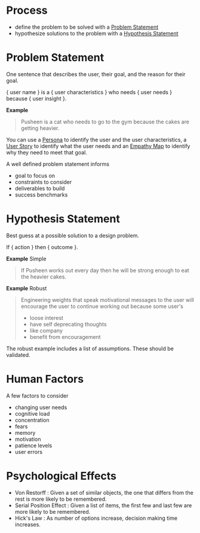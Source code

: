 # Process

- define the problem to be solved with a [Problem Statement](#Problem%20Statement)
- hypothesize solutions to the problem with a [Hypothesis Statement](#Hypothesis%20Statement)

# Problem Statement

One sentence that describes the user, their goal, and the reason for their goal.

{ user name } is a { user characteristics } who needs { user needs } because { user insight }.

**Example**

> Pusheen is a cat who needs to go to the gym because the cakes are getting heavier.

You can use a [Persona](Tooling/Persona.md) to identify the user and the user characteristics, a [User Story](Tooling/User%20Story.md) to identify what the user needs and an [Empathy Map](Tooling/Empathy%20Map.md) to identify why they need to meet that goal.

A well defined problem statement informs

- goal to focus on
- constraints to consider
- deliverables to build
- success benchmarks

# Hypothesis Statement

Best guess at a possible solution to a design problem.

If { action } then { outcome }.

**Example** Simple

> If Pusheen works out every day then he will be strong enough to eat the heavier cakes.

**Example** Robust

> Engineering weights that speak motivational messages to the user will encourage the user to continue working out because
> some user's
> - loose interest
> - have self deprecating thoughts
> - like company
> - benefit from encouragement

The robust example includes a list of assumptions. These should be validated.

# Human Factors

A few factors to consider

- changing user needs
- cognitive load
- concentration
- fears
- memory
- motivation
- patience levels
- user errors

# Psychological Effects

- Von Restorff : Given a set of similar objects, the one that differs from the rest is more likely to be remembered.
- Serial Position Effect : Given a list of items, the first few and last few are more likely to be remembered.
- Hick's Law : As number of options increase, decision making time increases.

